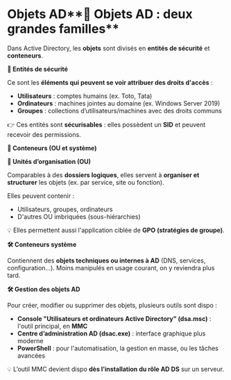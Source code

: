 # Objets AD**🧱 Objets AD : deux grandes familles**

Dans Active Directory, les **objets** sont divisés en **entités de sécurité** et **conteneurs**.

**🔐 Entités de sécurité**

Ce sont les **éléments qui peuvent se voir attribuer des droits d'accès** :

- **Utilisateurs** : comptes humains (ex. Toto, Tata)
- **Ordinateurs** : machines jointes au domaine (ex. Windows Server 2019)
- **Groupes** : collections d’utilisateurs/machines avec des droits communs

👉 Ces entités sont **sécurisables** : elles possèdent un **SID** et peuvent recevoir des permissions.



**📂 Conteneurs (OU et système)**

**📁 Unités d’organisation (OU)**

Comparables à des **dossiers logiques**, elles servent à **organiser et structurer** les objets (ex. par service, site ou fonction).

Elles peuvent contenir :

- Utilisateurs, groupes, ordinateurs
- D'autres OU imbriquées (sous-hiérarchies)

💡 Elles permettent aussi l'application ciblée de **GPO (stratégies de groupe)**.

**🛠️ Conteneurs système**

Contiennent des **objets techniques ou internes à AD** (DNS, services, configuration…). Moins manipulés en usage courant, on y reviendra plus tard.



**🛠️ Gestion des objets AD**

Pour créer, modifier ou supprimer des objets, plusieurs outils sont dispo :

- **Console "Utilisateurs et ordinateurs Active Directory" (dsa.msc)** : l'outil principal, en **MMC**
- **Centre d’administration AD (dsac.exe)** : interface graphique plus moderne
- **PowerShell** : pour l'automatisation, la gestion en masse, ou les tâches avancées

💡 L’outil MMC devient dispo **dès l’installation du rôle AD DS** sur un serveur.
